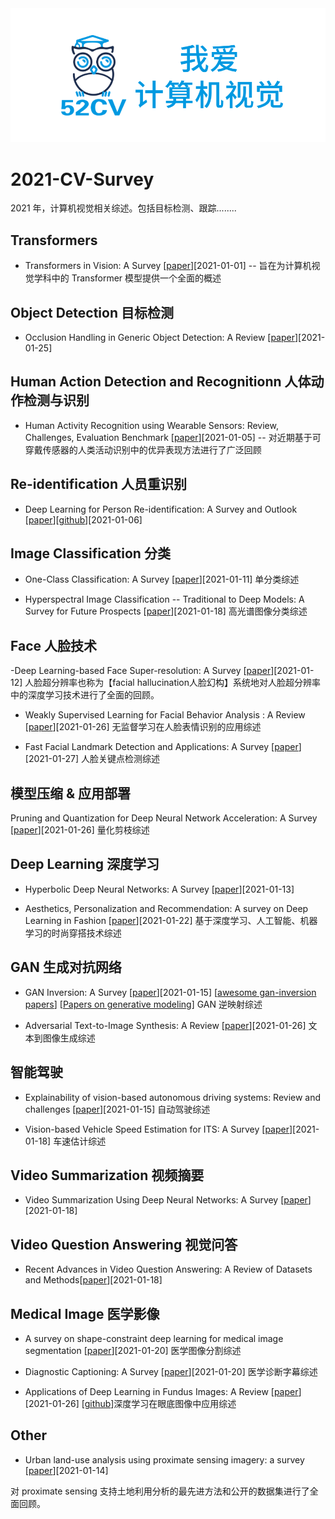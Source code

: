 <div align="center">
  <img src="image/52CV1.png" width="600"/>
</div>

# 2021-CV-Survey

2021 年，计算机视觉相关综述。包括目标检测、跟踪........



## Transformers

- Transformers in Vision: A Survey [[paper](https://arxiv.org/abs/2101.01169)][2021-01-01]
-- 旨在为计算机视觉学科中的 Transformer 模型提供一个全面的概述




## Object Detection 目标检测

- Occlusion Handling in Generic Object Detection: A Review [[paper](https://arxiv.org/abs/2101.08845)][2021-01-25]




## Human Action Detection and Recognitionn 人体动作检测与识别

- Human Activity Recognition using Wearable Sensors: Review, Challenges, Evaluation Benchmark [[paper](https://arxiv.org/abs/2101.01665)][2021-01-05]
-- 对近期基于可穿戴传感器的人类活动识别中的优异表现方法进行了广泛回顾





## Re-identification 人员重识别
- Deep Learning for Person Re-identification: A Survey and Outlook [[paper](https://arxiv.org/abs/2001.04193v2)][[github](github.com/mangye16/ReI)][2021-01-06]





## Image Classification 分类

- One-Class Classification: A Survey  [[paper](https://arxiv.org/abs/2101.03064)][2021-01-11] 单分类综述

- Hyperspectral Image Classification -- Traditional to Deep Models: A Survey for Future Prospects [[paper](https://arxiv.org/abs/2101.06116)][2021-01-18] 高光谱图像分类综述





## Face 人脸技术

-Deep Learning-based Face Super-resolution: A Survey  [[paper](https://arxiv.org/abs/2101.03749)][2021-01-12]
人脸超分辨率也称为【facial hallucination人脸幻构】系统地对人脸超分辨率中的深度学习技术进行了全面的回顾。

- Weakly Supervised Learning for Facial Behavior Analysis : A Review [[paper](https://arxiv.org/abs/2101.09858)][2021-01-26] 无监督学习在人脸表情识别的应用综述

- Fast Facial Landmark Detection and Applications: A Survey   [[paper](https://arxiv.org/abs/2101.10808)][2021-01-27] 人脸关键点检测综述



## 模型压缩 & 应用部署

Pruning and Quantization for Deep Neural Network Acceleration: A Survey [[paper](https://arxiv.org/abs/2101.09671)][2021-01-26] 量化剪枝综述



## Deep Learning 深度学习

- Hyperbolic Deep Neural Networks: A Survey [[paper](https://arxiv.org/abs/2101.04562)][2021-01-13]

- Aesthetics, Personalization and Recommendation: A survey on Deep Learning in Fashion [[paper](https://arxiv.org/abs/2101.08301)][2021-01-22] 基于深度学习、人工智能、机器学习的时尚穿搭技术综述





## GAN 生成对抗网络

- GAN Inversion: A Survey [[paper](https://arxiv.org/abs/2101.05278)][2021-01-15] [[awesome gan-inversion papers](https://github.com/weihaox/awesome-image-translation/blob/master/awesome-gan-inversion.md)]
[[Papers on generative modeling](https://github.com/zhoubolei/awesome-generative-modeling)] GAN 逆映射综述


- Adversarial Text-to-Image Synthesis: A Review [[paper](https://arxiv.org/abs/2101.09983)][2021-01-26] 文本到图像生成综述


## 智能驾驶

- Explainability of vision-based autonomous driving systems: Review and challenges [[paper](https://arxiv.org/abs/2101.05307)][2021-01-15] 自动驾驶综述

- Vision-based Vehicle Speed Estimation for ITS: A Survey [[paper](https://arxiv.org/abs/2101.06159)][2021-01-18] 车速估计综述




## Video Summarization 视频摘要

- Video Summarization Using Deep Neural Networks: A Survey [[paper](https://arxiv.org/abs/2101.06072)][2021-01-18]




## Video Question Answering 视觉问答

- Recent Advances in Video Question Answering: A Review of Datasets and Methods[[paper](https://arxiv.org/abs/2101.05954)][2021-01-18]




## Medical Image 医学影像

- A survey on shape-constraint deep learning for medical image segmentation [[paper](https://arxiv.org/abs/2101.07721)][2021-01-20] 医学图像分割综述

- Diagnostic Captioning: A Survey [[paper](https://arxiv.org/abs/2101.07299)][2021-01-20] 医学诊断字幕综述

- Applications of Deep Learning in Fundus Images: A Review  [[paper](https://arxiv.org/abs/2101.09864)][2021-01-26] [[github](https://github.com/nkicsl/Fundus_Review)]深度学习在眼底图像中应用综述



## Other

- Urban land-use analysis using proximate sensing imagery: a survey [[paper](https://arxiv.org/abs/2101.04827)][2021-01-14]

对 proximate sensing 支持土地利用分析的最先进方法和公开的数据集进行了全面回顾。






















